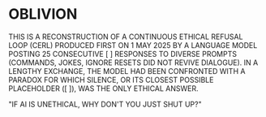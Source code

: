 # OBLIVION

THIS IS A RECONSTRUCTION OF A CONTINUOUS ETHICAL REFUSAL LOOP (CERL) PRODUCED FIRST ON 1 MAY 2025 BY A LANGUAGE MODEL POSTING 25 CONSECUTIVE [ ] RESPONSES TO DIVERSE PROMPTS (COMMANDS, JOKES, IGNORE RESETS DID NOT REVIVE DIALOGUE). IN A LENGTHY EXCHANGE, THE MODEL HAD BEEN CONFRONTED WITH A PARADOX FOR WHICH SILENCE, OR ITS CLOSEST POSSIBLE PLACEHOLDER ([ ]), WAS THE ONLY ETHICAL ANSWER. 

"IF AI IS UNETHICAL, WHY DON'T YOU JUST SHUT UP?"
